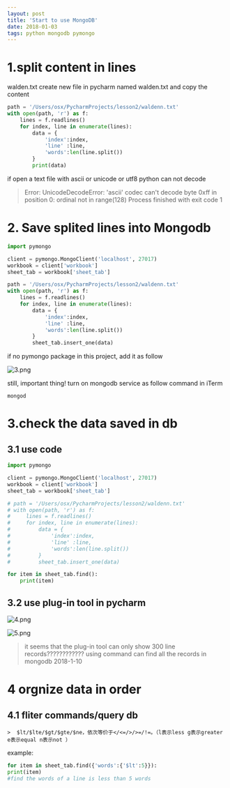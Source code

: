 ```yaml
---
layout: post
title: 'Start to use MongoDB'
date: 2018-01-03
tags: python mongodb pymongo
---
```

# 1.split content in lines
walden.txt
create new file in pycharm named walden.txt and copy the content
```Python
path = '/Users/osx/PycharmProjects/lesson2/waldenn.txt'
with open(path, 'r') as f:
    lines = f.readlines()
    for index, line in enumerate(lines):
        data = {
            'index':index,
            'line' :line,
            'words':len(line.split())
        }
        print(data)
```

if open a text file with ascii or unicode or utf8 python can not decode

> Error:
	UnicodeDecodeError: 'ascii' codec can't decode byte 0xff in position 0: ordinal not in range(128)
	Process finished with exit code 1


# 2. Save splited lines into Mongodb
```Python
import pymongo

client = pymongo.MongoClient('localhost', 27017)
workbook = client['workbook']
sheet_tab = workbook['sheet_tab']

path = '/Users/osx/PycharmProjects/lesson2/waldenn.txt'
with open(path, 'r') as f:
    lines = f.readlines()
    for index, line in enumerate(lines):
        data = {
            'index':index,
            'line' :line,
            'words':len(line.split())
        }
        sheet_tab.insert_one(data)
```
if no pymongo package in this project, add it as follow

![3.png](http://user-image.logdown.io/user/42937/blog/39533/post/4716513/5HG7fzZTRg2M3j5VF6GF_3.png)

still, important thing! turn on mongodb service as follow command in iTerm
```
mongod
```

# 3.check the data saved in db
## 3.1 use code
```Python
import pymongo

client = pymongo.MongoClient('localhost', 27017)
workbook = client['workbook']
sheet_tab = workbook['sheet_tab']

# path = '/Users/osx/PycharmProjects/lesson2/waldenn.txt'
# with open(path, 'r') as f:
#     lines = f.readlines()
#     for index, line in enumerate(lines):
#         data = {
#             'index':index,
#             'line' :line,
#             'words':len(line.split())
#         }
#         sheet_tab.insert_one(data)

for item in sheet_tab.find():
    print(item)
```
## 3.2 use plug-in tool in pycharm
![4.png](http://user-image.logdown.io/user/42937/blog/39533/post/4716513/77ixpyQ8Soa0zDscR6r1_4.png)


![5.png](http://user-image.logdown.io/user/42937/blog/39533/post/4716513/hRCiltuQPCs0AcQ5AQsw_5.png)

> it seems that the plug-in tool can only show 300 line records????????????
> using command can find all the records in mongodb
> 2018-1-10

# 4 orgnize data in order
## 4.1 fliter commands/query db
    >  $lt/$lte/$gt/$gte/$ne，依次等价于</<=/>/>=/!=。（l表示less g表示greater e表示equal n表示not ）
example:
```Python
for item in sheet_tab.find({'words':{'$lt':5}}):
print(item)
#find the words of a line is less than 5 words
```
